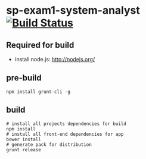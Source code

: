 sp-exam1-system-analyst [![Build Status](https://travis-ci.org/danieljoppi/sp-exam1-system-analyst.svg?branch=master)](https://travis-ci.org/danieljoppi/sp-exam1-system-analyst)
============

Required for build
----------
 - install node.js: http://nodejs.org/

pre-build
----------
    npm install grunt-cli -g

build
----------
    # install all projects dependencies for build
    npm install
    # install all front-end dependencies for app
    bower install
    # generate pack for distribution
    grunt release

